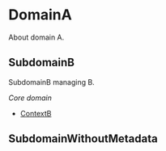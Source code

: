 # DomainA

About domain A.

## SubdomainB

SubdomainB managing B.

*Core domain*

- [ContextB](../../contexts/ContextB)

## SubdomainWithoutMetadata

